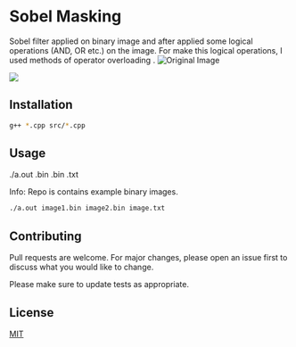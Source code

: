 # Sobel Masking

Sobel filter applied on binary image and after applied some logical operations (AND, OR etc.) on the image. For make this logical operations, I used methods of operator overloading .
![Original Image](https://www.researchgate.net/profile/Dibya_Bora4/publication/314446743/figure/fig3/AS:470301768196096@1489140087642/Original-Lena-Color-Image.png)

![](https://i.ibb.co/DVwpsF7/image.png)
## Installation

```bash
g++ *.cpp src/*.cpp
```

## Usage
./a.out <image1>.bin <image2>.bin <textfile>.txt

Info: Repo is contains example binary images.
```bash
./a.out image1.bin image2.bin image.txt
```

## Contributing
Pull requests are welcome. For major changes, please open an issue first to discuss what you would like to change.

Please make sure to update tests as appropriate.

## License
[MIT](https://choosealicense.com/licenses/mit/)
